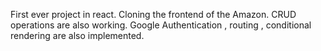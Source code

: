 First ever project in react.
Cloning the frontend of the Amazon.
CRUD operations are also working.
Google Authentication , routing , conditional rendering are also implemented.
